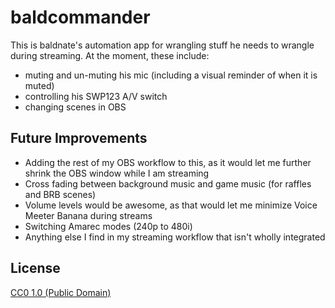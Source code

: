 # baldcommander

This is baldnate's automation app for wrangling stuff he needs to wrangle during streaming.  At the moment, these include:

- muting and un-muting his mic (including a visual reminder of when it is muted)
- controlling his SWP123 A/V switch
- changing scenes in OBS

## Future Improvements 
- Adding the rest of my OBS workflow to this, as it would let me further shrink the OBS window while I am streaming
- Cross fading between background music and game music (for raffles and BRB scenes)
- Volume levels would be awesome, as that would let me minimize Voice Meeter Banana during streams
- Switching Amarec modes (240p to 480i)
- Anything else I find in my streaming workflow that isn't wholly integrated


## License

[CC0 1.0 (Public Domain)](LICENSE.md)
